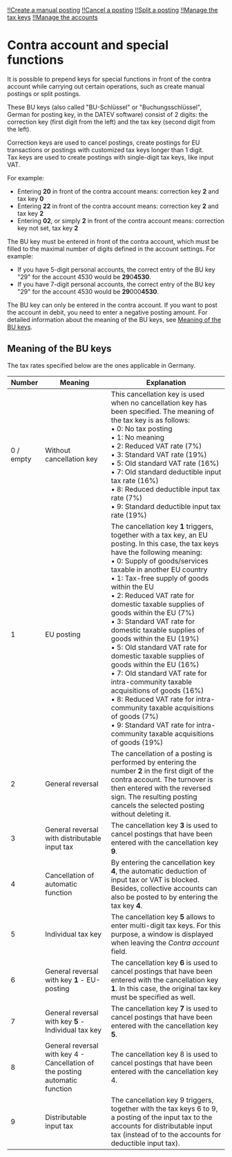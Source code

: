 [!!Create a manual posting](../Operation/04_CreateManualBooking.md)
[!!Cancel a posting](../Operation/05_CancelBooking.md)
[!!Split a posting](../Operation/09_SplitBooking.md)
[!!Manage the tax keys](../Integration/02_ManageTaxKeys.md)
[!!Manage the accounts](../Integration/03_ManageAccounts.md)


# Contra account and special functions

It is possible to prepend keys for special functions in front of the contra account while carrying out certain operations, such as create manual postings or split postings.

These BU keys (also called "BU-Schlüssel" or "Buchungsschlüssel", German for posting key, in the DATEV software) consist of 2 digits: the correction key (first digit from the left) and the tax key (second digit from the left).

Correction keys are used to cancel postings, create postings for EU transactions or postings with customized tax keys longer than 1 digit.   
Tax keys are used to create postings with single-digit tax keys, like input VAT.

For example:
  - Entering **20** in front of the contra account means: correction key **2** and tax key **0**
  - Entering **22** in front of the contra account means: correction key **2** and tax key **2**
  - Entering **02**, or simply **2** in front of the contra account means: correction key not set, tax key **2**

The BU key must be entered in front of the contra account, which must be filled to the maximal number of digits defined in the account settings. For example:

- If you have 5-digit personal accounts, the correct entry of the BU key "29" for the account 4530 would be **29**0**4530**.
- If you have 7-digit personal accounts, the correct entry of the BU key "29" for the account 4530 would be **29**000**4530**.

The BU key can only be entered in the contra account. If you want to post the account in debit, you need to enter a negative posting amount. For detailed information about the meaning of the BU keys, see [Meaning of the BU keys](#meaning-of-the-bu-keys).


## Meaning of the BU keys

The tax rates specified below are the ones applicable in Germany.

| Number      | Meaning     | Explanation |
|-------------|-------------|-------------|
| 0 / empty | Without cancellation key | This cancellation key is used when no cancellation key has been specified. The meaning of the tax key is as follows: <br> &bull; 0: No tax posting <br> &bull; 1: No meaning <br> &bull; 2: Reduced VAT rate (7%) <br> &bull; 3: Standard VAT rate (19%) <br> &bull; 5: Old standard VAT rate (16%) <br> &bull; 7: Old standard deductible input tax rate (16%) <br> &bull; 8: Reduced deductible input tax rate (7%) <br> &bull; 9: Standard deductible input tax rate (19%)|
| 1 | EU posting | The cancellation key **1** triggers, together with a tax key, an EU posting. In this case, the tax keys have the following meaning: <br> &bull; 0: Supply of goods/services taxable in another EU country <br> &bull; 1: Tax-free supply of goods within the EU <br> &bull; 2: Reduced VAT rate for domestic taxable supplies of goods within the EU (7%) <br> &bull; 3: Standard VAT rate for domestic taxable supplies of goods within the EU (19%) <br> &bull; 5: Old standard VAT rate for domestic taxable supplies of goods within the EU (16%) <br> &bull; 7: Old standard VAT rate for intra-community taxable acquisitions of goods (16%) <br> &bull; 8: Reduced VAT rate for intra-community taxable acquisitions of goods (7%) <br> &bull; 9: Standard VAT rate for intra-community taxable acquisitions of goods (19%)|
| 2 | General reversal | The cancellation of a posting is performed by entering the number **2** in the first digit of the contra account. The turnover is then entered with the reversed sign. The resulting posting cancels the selected posting without deleting it.|
| 3 | General reversal with distributable input tax | The cancellation key **3** is used to cancel postings that have been entered with the cancellation key **9**.|
| 4 | Cancellation of automatic function | By entering the cancellation key **4**, the automatic deduction of input tax or VAT is blocked. Besides, collective accounts can also be posted to by entering the tax key **4**.|
| 5 | Individual tax key | The cancellation key **5** allows to enter multi-digit tax keys. For this purpose, a window is displayed when leaving the *Contra account* field. |
| 6 | General reversal with key **1** - EU-posting | The cancellation key **6** is used to cancel postings that have been entered with the cancellation key **1**. In this case, the original tax key must be specified as well.|
| 7 | General reversal with key **5** - Individual tax key | The cancellation key **7** is used to cancel postings that have been entered with the cancellation key **5**.|
| 8 | General reversal with key 4 - Cancellation of the posting automatic function | The cancellation key 8 is used to cancel postings that have been entered with the cancellation key 4.|
| 9 | Distributable input tax | The cancellation key 9 triggers, together with the tax keys 6 to 9, a posting of the input tax to the accounts for distributable input tax (instead of to the accounts for deductible input tax).|

[comment]: <> (Termfrage: Individual key oder customized/personalized key? Fehlende Info in Zeile 7 aus alter Doku genommen: https://www.actindo.com/de/doku/app-hilfe/handbuch/retailsuiteaccounting/latest/Grundlagen/Grundlagen.html Kurz getestet, scheint bei mir nicht zu funktionieren)
